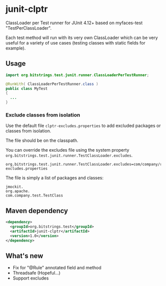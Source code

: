 # junit-clptr
ClassLoader per Test runner for JUnit 4.12+ based on myfaces-test "TestPerClassLoader".

Each test method will run with its very own ClassLoader which can be very useful for a variety of use cases (testing classes with static fields for example).

## Usage

```java
import org.bitstrings.test.junit.runner.ClassLoaderPerTestRunner;

@RunWith( ClassLoaderPerTestRunner.class )
public class MyTest
{
  ...
}
```

### Exclude classes from isolation

Use the default file `clptr-excludes.properties` to add excluded packages or classes from isolation.

The file should be on the classpath.

You can override the excludes file using the system property `org.bitstrings.test.junit.runner.TestClassLoader.excludes`.
```
org.bitstrings.test.junit.runner.TestClassLoader.excludes=com/company/res/clptr-excludes.properties
```

The file is simply a list of packages and classes:
```
jmockit.
org.apache.
com.company.test.TestClass
```

## Maven dependency

```xml
<dependency>
  <groupId>org.bitstrings.test</groupId>
  <artifactId>junit-clptr</artifactId>
  <version>1.0</version>
</dependency>
```

## What's new

* Fix for "@Rule" annotated field and method
* Threadsafe (Hopeful...)
* Support excludes
